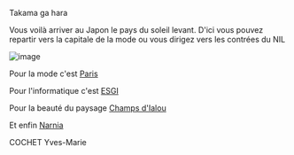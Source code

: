 Takama ga hara

Vous voilà arriver au Japon le pays du soleil levant. D'ici vous pouvez repartir vers la capitale de la mode ou vous dirigez vers  les contrées du NIL

![image](https://user-images.githubusercontent.com/115085398/196280448-5185f902-cb5a-4b5b-9f1a-4e69e779c185.png)


Pour la mode c'est [Paris](https://github.com/Doothrat/TP2-Labyrinthe/blob/main/paris.md)

Pour l'informatique c'est [ESGI](https://github.com/Doothrat/TP2-Labyrinthe/blob/main/esgi.md)

Pour la beauté du paysage [Champs d'Ialou](https://github.com/Doothrat/TP2-Labyrinthe/blob/main/champs-d-ialou.md)

Et enfin [Narnia](https://github.com/Doothrat/TP2-Labyrinthe/blob/main/sallesecrete.md)

COCHET Yves-Marie
